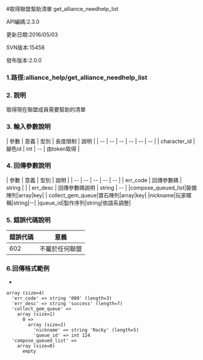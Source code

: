#取得聯盟幫助清單 get_alliance_needhelp_list


API編碼:2.3.0

> 


更新日期:2016/05/03

> 

SVN版本:15458

> 

發布版本:2.0.0
### 1.路徑:alliance_help/get_alliance_needhelp_list

### 2. 說明

取得現在聯盟成員需要幫助的清單


### 3. 輸入參數說明


| 參數 | 意義 | 型別 | 長度限制 | 說明 |
| -- | -- | -- | -- | -- | -- |
| character_id | 腳色id | int | -- | 由token取得 |

### 4. 回傳參數說明
| 參數 | 意義 | 型別 | 說明 |
| -- | -- | -- | -- | -- |
| err_code | 回傳參數碼 | string |  |
| err_desc | 回傳參數碼說明 | string | -- |
|compose_queued_list|裝備陣列|array|key|
| collect_gem_queue|寶石陣列|array|key|
|nickname|玩家暱稱|string|--|
|queue_id|製作序列|string|依語系調整|


### 5. 錯誤代碼說明
|錯誤代碼|意義|
|--|--|
|602|不屬於任何聯盟|


### 6.回傳格式範例

*

```
array (size=4)
  'err_code' => string '000' (length=3)
  'err_desc' => string 'success' (length=7)
  'collect_gem_queue' => 
    array (size=1)
      0 => 
        array (size=2)
          'nickname' => string 'Rocky' (length=5)
          'queue_id' => int 124
  'compose_queued_list' => 
    array (size=0)
      empty

```
